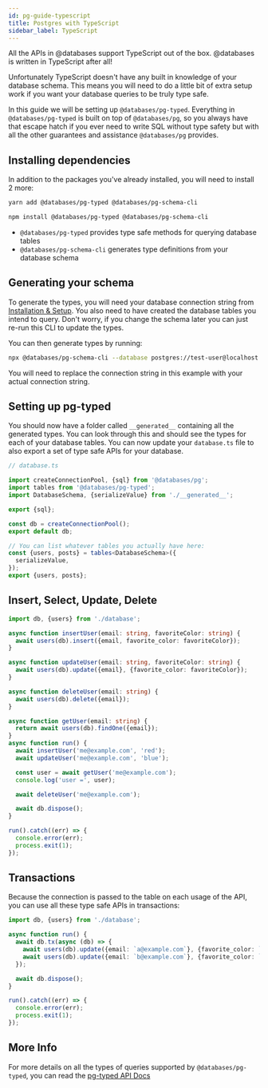 ```yaml
---
id: pg-guide-typescript
title: Postgres with TypeScript
sidebar_label: TypeScript
---
```


All the APIs in @databases support TypeScript out of the box. @databases is written in TypeScript after all!

Unfortunately TypeScript doesn't have any built in knowledge of your database schema. This means you will need to do a little bit of extra setup work if you want your database queries to be truly type safe.

In this guide we will be setting up `@databases/pg-typed`. Everything in `@databases/pg-typed` is built on top of `@databases/pg`, so you always have that escape hatch if you ever need to write SQL without type safety but with all the other guarantees and assistance `@databases/pg` provides.

## Installing dependencies

In addition to the packages you've already installed, you will need to install 2 more:

```sh
yarn add @databases/pg-typed @databases/pg-schema-cli
```

```sh
npm install @databases/pg-typed @databases/pg-schema-cli
```

- `@databases/pg-typed` provides type safe methods for querying database tables
- `@databases/pg-schema-cli` generates type definitions from your database schema

## Generating your schema

To generate the types, you will need your database connection string from [Installation & Setup](pg-guide-setup.md). You also need to have created the database tables you intend to query. Don't worry, if you change the schema later you can just re-run this CLI to update the types.

You can then generate types by running:

```sh
npx @databases/pg-schema-cli --database postgres://test-user@localhost:5432/test-db --directory src/__generated__
```

You will need to replace the connection string in this example with your actual connection string.

## Setting up pg-typed

You should now have a folder called `__generated__` containing all the generated types. You can look through this and should see the types for each of your database tables. You can now update your `database.ts` file to also export a set of type safe APIs for your database.

```typescript
// database.ts

import createConnectionPool, {sql} from '@databases/pg';
import tables from '@databases/pg-typed';
import DatabaseSchema, {serializeValue} from './__generated__';

export {sql};

const db = createConnectionPool();
export default db;

// You can list whatever tables you actually have here:
const {users, posts} = tables<DatabaseSchema>({
  serializeValue,
});
export {users, posts};
```

## Insert, Select, Update, Delete

```typescript
import db, {users} from './database';

async function insertUser(email: string, favoriteColor: string) {
  await users(db).insert({email, favorite_color: favoriteColor});
}

async function updateUser(email: string, favoriteColor: string) {
  await users(db).update({email}, {favorite_color: favoriteColor});
}

async function deleteUser(email: string) {
  await users(db).delete({email});
}

async function getUser(email: string) {
  return await users(db).findOne({email});
}
async function run() {
  await insertUser('me@example.com', 'red');
  await updateUser('me@example.com', 'blue');

  const user = await getUser('me@example.com');
  console.log('user =', user);

  await deleteUser('me@example.com');

  await db.dispose();
}

run().catch((err) => {
  console.error(err);
  process.exit(1);
});
```

## Transactions

Because the connection is passed to the table on each usage of the API, you can use all these type safe APIs in transactions:

```typescript
import db, {users} from './database';

async function run() {
  await db.tx(async (db) => {
    await users(db).update({email: `a@example.com`}, {favorite_color: `green`});
    await users(db).update({email: `b@example.com`}, {favorite_color: `blue`});
  });

  await db.dispose();
}

run().catch((err) => {
  console.error(err);
  process.exit(1);
});
```

## More Info

For more details on all the types of queries supported by `@databases/pg-typed`, you can read the [pg-typed API Docs](pg-typed.md)
